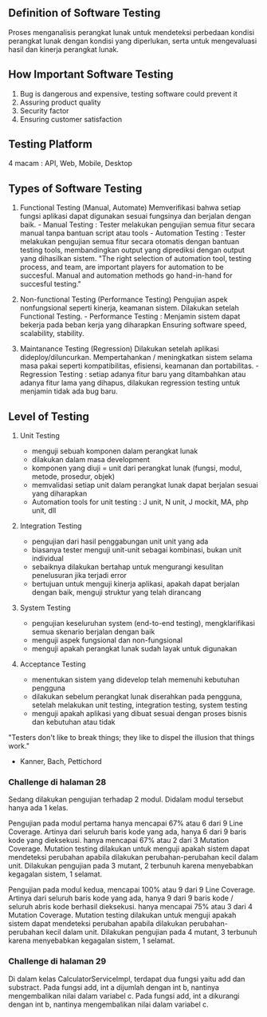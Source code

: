 ## Definition of Software Testing
Proses menganalisis perangkat lunak untuk mendeteksi perbedaan kondisi perangkat lunak dengan kondisi yang diperlukan, serta untuk mengevaluasi hasil dan kinerja perangkat lunak.

## How Important Software Testing
1. Bug is dangerous and expensive, testing software could prevent it
2. Assuring product quality
3. Security factor
4. Ensuring customer satisfaction

## Testing Platform
4 macam : API, Web, Mobile, Desktop

## Types of Software Testing

1. Functional Testing (Manual, Automate)
    Memverifikasi bahwa setiap fungsi aplikasi dapat digunakan sesuai fungsinya dan berjalan dengan baik.
        - Manual Testing : Tester melakukan pengujian semua fitur secara manual tanpa bantuan script atau tools
        - Automation Testing : Tester melakukan pengujian semua fitur secara otomatis dengan bantuan testing tools,
                                membandingkan output yang diprediksi dengan output yang dihasilkan sistem.
    "The right selection of automation tool, testing process, and team, are important players for automation to be succesful. Manual and automation methods go hand-in-hand for succesful testing."

2. Non-functional Testing (Performance Testing)
    Pengujian aspek nonfungsional seperti kinerja, keamanan sistem. Dilakukan setelah Functional Testing.
        - Performance Testing : Menjamin sistem dapat bekerja pada beban kerja yang diharapkan
            Ensuring software speed, scalability, stability.

3. Maintanance Testing (Regression)
    Dilakukan setelah aplikasi dideploy/diluncurkan. Mempertahankan / meningkatkan sistem selama masa pakai seperti kompatibilitas, efisiensi, keamanan dan portabilitas.
        - Regression Testing : setiap adanya fitur baru yang ditambahkan atau adanya fitur lama yang dihapus, dilakukan regression testing untuk menjamin tidak ada bug baru.

## Level of Testing

1. Unit Testing
    - menguji sebuah komponen dalam perangkat lunak
    - dilakukan dalam masa development
    - komponen yang diuji = unit dari perangkat lunak (fungsi, modul, metode, prosedur, objek)
    - memvalidasi setiap unit dalam perangkat lunak dapat berjalan sesuai yang diharapkan
    - Automation tools for unit testing : J unit, N unit, J mockit, MA, php unit, dll

2. Integration Testing
    - pengujian dari hasil penggabungan unit unit yang ada
    - biasanya tester menguji unit-unit sebagai kombinasi, bukan unit individual
    - sebaiknya dilakukan bertahap untuk mengurangi kesulitan penelusuran jika terjadi error
    - bertujuan untuk menguji kinerja aplikasi, apakah dapat berjalan dengan baik, menguji struktur yang telah dirancang

3. System Testing
    - pengujian keseluruhan system (end-to-end testing), mengklarifikasi semua skenario berjalan dengan baik
    - menguji aspek fungsional dan non-fungsional
    - menguji apakah perangkat lunak sudah layak untuk digunakan

4. Acceptance Testing
    - menentukan sistem yang didevelop telah memenuhi kebutuhan pengguna
    - dilakukan sebelum perangkat lunak diserahkan pada pengguna, setelah melakukan unit testing, integration testing, system testing
    - menguji apakah aplikasi yang dibuat sesuai dengan proses bisnis dan kebutuhan atau tidak

"Testers don't like to break things; they like to dispel the illusion that things work."
- Kanner, Bach, Pettichord


### Challenge di halaman 28

Sedang dilakukan pengujian terhadap 2 modul. Didalam modul tersebut hanya ada 1 kelas.

Pengujian pada modul pertama
    hanya mencapai 67% atau 6 dari 9 Line Coverage. Artinya dari seluruh baris kode yang ada, hanya 6 dari 9 baris kode yang dieksekusi.
    hanya mencapai 67% atau 2 dari 3 Mutation Coverage. Mutation testing dilakukan untuk menguji apakah sistem dapat mendeteksi perubahan apabila dilakukan perubahan-perubahan kecil dalam unit. Dilakukan pengujian pada 3 mutant, 2 terbunuh karena menyebabkan kegagalan sistem, 1 selamat.

Pengujian pada modul kedua,
    mencapai 100% atau 9 dari 9 Line Coverage. Artinya dari seluruh baris kode yang ada, hanya 9 dari 9 baris kode / seluruh abris kode berhasil dieksekusi.
    hanya mencapai 75% atau 3 dari 4 Mutation Coverage. Mutation testing dilakukan untuk menguji apakah sistem dapat mendeteksi perubahan apabila dilakukan perubahan-perubahan kecil dalam unit. Dilakukan pengujian pada 4 mutant, 3 terbunuh karena menyebabkan kegagalan sistem, 1 selamat.

### Challenge di halaman 29
Di dalam kelas CalculatorServiceImpl, terdapat dua fungsi yaitu add dan substract.
Pada fungsi add, int a dijumlah dengan int b, nantinya mengembalikan nilai dalam variabel c.
Pada fungsi add, int a dikurangi dengan int b, nantinya mengembalikan nilai dalam variabel c.